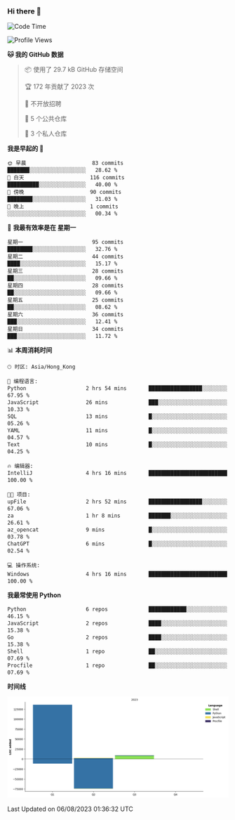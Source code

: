 ### Hi there 👋

<!--
**Mrzqd/Mrzqd** is a ✨ _special_ ✨ repository because its `README.md` (this file) appears on your GitHub profile.

Here are some ideas to get you started:

- 🔭 I’m currently working on ...
- 🌱 I’m currently learning ...
- 👯 I’m looking to collaborate on ...
- 🤔 I’m looking for help with ...
- 💬 Ask me about ...
- 📫 How to reach me: ...
- 😄 Pronouns: ...
- ⚡ Fun fact: ...
-->
<!--START_SECTION:waka-->
![Code Time](http://img.shields.io/badge/Code%20Time-120%20hrs%206%20mins-blue)

![Profile Views](http://img.shields.io/badge/%E4%B8%AA%E4%BA%BA%E8%B5%84%E6%96%99%E8%A7%82%E7%9C%8B%E6%AC%A1%E6%95%B0-82-blue)

**🐱 我的 GitHub 数据** 

> 📦  使用了 29.7 kB GitHub 存储空间 
 > 
> 🏆 172 年贡献了 2023 次
 > 
> 🚫 不开放招聘
 > 
> 📜 5 个公共仓库 
 > 
> 🔑 3 个私人仓库 
 > 
**我是早起的 🐤** 

```text
🌞 早晨                     83 commits          ███████░░░░░░░░░░░░░░░░░░   28.62 % 
🌆 白天                     116 commits         ██████████░░░░░░░░░░░░░░░   40.00 % 
🌃 傍晚                     90 commits          ████████░░░░░░░░░░░░░░░░░   31.03 % 
🌙 晚上                     1 commits           ░░░░░░░░░░░░░░░░░░░░░░░░░   00.34 % 
```
📅 **我最有效率是在 星期一** 

```text
星期一                      95 commits          ████████░░░░░░░░░░░░░░░░░   32.76 % 
星期二                      44 commits          ████░░░░░░░░░░░░░░░░░░░░░   15.17 % 
星期三                      28 commits          ██░░░░░░░░░░░░░░░░░░░░░░░   09.66 % 
星期四                      28 commits          ██░░░░░░░░░░░░░░░░░░░░░░░   09.66 % 
星期五                      25 commits          ██░░░░░░░░░░░░░░░░░░░░░░░   08.62 % 
星期六                      36 commits          ███░░░░░░░░░░░░░░░░░░░░░░   12.41 % 
星期日                      34 commits          ███░░░░░░░░░░░░░░░░░░░░░░   11.72 % 
```


📊 **本周消耗时间** 

```text
🕑︎ 时区: Asia/Hong_Kong

💬 编程语言: 
Python                   2 hrs 54 mins       █████████████████░░░░░░░░   67.95 % 
JavaScript               26 mins             ███░░░░░░░░░░░░░░░░░░░░░░   10.33 % 
SQL                      13 mins             █░░░░░░░░░░░░░░░░░░░░░░░░   05.26 % 
YAML                     11 mins             █░░░░░░░░░░░░░░░░░░░░░░░░   04.57 % 
Text                     10 mins             █░░░░░░░░░░░░░░░░░░░░░░░░   04.25 % 

🔥 编辑器: 
IntelliJ                 4 hrs 16 mins       █████████████████████████   100.00 % 

🐱‍💻 项目: 
upFile                   2 hrs 52 mins       █████████████████░░░░░░░░   67.06 % 
za                       1 hr 8 mins         ███████░░░░░░░░░░░░░░░░░░   26.61 % 
az_opencat               9 mins              █░░░░░░░░░░░░░░░░░░░░░░░░   03.78 % 
ChatGPT                  6 mins              █░░░░░░░░░░░░░░░░░░░░░░░░   02.54 % 

💻 操作系统: 
Windows                  4 hrs 16 mins       █████████████████████████   100.00 % 
```

**我最常使用 Python** 

```text
Python                   6 repos             ████████████░░░░░░░░░░░░░   46.15 % 
JavaScript               2 repos             ████░░░░░░░░░░░░░░░░░░░░░   15.38 % 
Go                       2 repos             ████░░░░░░░░░░░░░░░░░░░░░   15.38 % 
Shell                    1 repo              ██░░░░░░░░░░░░░░░░░░░░░░░   07.69 % 
Procfile                 1 repo              ██░░░░░░░░░░░░░░░░░░░░░░░   07.69 % 
```



**时间线**

![Lines of Code chart](https://raw.githubusercontent.com/Mrzqd/Mrzqd/main/assets/bar_graph.png)


 Last Updated on 06/08/2023 01:36:32 UTC
<!--END_SECTION:waka-->
